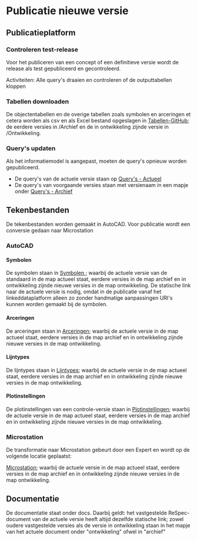 # Publicatie nieuwe versie


## Publicatieplatform



### Controleren test-release
Voor het publiceren van een concept of een definitieve versie wordt de release als test gepubliceerd en gecontroleerd. 

Activiteiten:
Alle query's draaien en controleren of de outputtabellen kloppen

### Tabellen downloaden
De objectentabellen en de overige tabellen zoals symbolen en arceringen et cetera worden als csv en als Excel bestand opgeslagen in [Tabellen-GitHub](https://github.com/nl-digigo/NLCS/tree/main/tabellen); de eerdere versies in /Archief en de in ontwikkeling zijnde versie in /Ontwikkeling. 

### Query's updaten
Als het informatiemodel is aangepast, moeten de query's opnieuw worden gepubliceerd.

* De query's van de actuele versie staan op [Query's - Actueel](https://github.com/nl-digigo/NLCS/tree/main/code/actueel)
* De query's van voorgaande versies staan met versienaam in een mapje onder [Query's - Archief](https://github.com/nl-digigo/NLCS/tree/main/code/archief)

## Tekenbestanden
De tekenbestanden worden gemaakt in AutoCAD. Voor publicatie wordt een conversie gedaan naar Microstation

### AutoCAD

#### Symbolen
De symbolen staan in [Symbolen ](https://github.com/nl-digigo/NLCS/tree/main/symbolen); waarbij de actuele versie van de standaard in de map actueel staat, eerdere versies in de map archief en in ontwikkeling zijnde nieuwe versies in de map ontwikkeling. De statische link naar de actuele versie is nodig, omdat in de publicatie vanaf het linkeddataplatform alleen zo zonder handmatige aanpassingen URI's kunnen worden gemaakt bij de symbolen.


#### Arceringen
De arceringen staan in [Arceringen](https://github.com/nl-digigo/NLCS/tree/main/arceringen); waarbij de actuele versie in de map actueel staat, eerdere versies in de map archief en in ontwikkeling zijnde nieuwe versies in de map ontwikkeling. 


#### Lijntypes
De lijntypes staan in [Lijntypes](https://github.com/nl-digigo/NLCS/tree/main/lijntypes); waarbij de actuele versie in de map actueel staat, eerdere versies in de map archief en in ontwikkeling zijnde nieuwe versies in de map ontwikkeling.


#### Plotinstellingen
De plotinstellingen van een controle-versie staan in [Plotinstellingen](https://github.com/nl-digigo/NLCS/tree/main/plotinstellingen); waarbij de actuele versie in de map actueel staat, eerdere versies in de map archief en in ontwikkeling zijnde nieuwe versies in de map ontwikkeling.


### Microstation
De transformatie naar Microstation gebeurt door een Expert en wordt op de volgende locatie geplaatst:

[Microstation](https://github.com/nl-digigo/NLCS/tree/main/Microstation); waarbij de actuele versie in de map actueel staat, eerdere versies in de map archief en in ontwikkeling zijnde nieuwe versies in de map ontwikkeling.


## Documentatie
De documentatie staat onder docs. Daarbij geldt: het vastgestelde ReSpec-document van de actuele versie heeft altijd dezelfde statische link; zowel oudere vastgestelde versies als de versie in ontwikkeling staan in het mapje van het actuele document onder "ontwikkeling" ofwel in "archief"